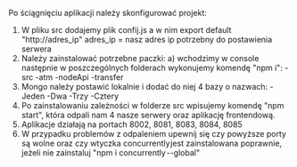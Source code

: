 Po ściągnięciu aplikacji należy skonfigurować projekt:
1. W pliku src dodajemy plik confij.js a w nim export default "http://adres_ip"
adres_ip = nasz adres ip potrzebny do postawienia serwera
2. Należy zainstalować potrzebne paczki:
    a) wchodzimy w console następnie w poszczególnych folderach wykonujemy komendę "npm i":
        -src
        -atm
        -nodeApi
        -transfer
3. Mongo należy postawić lokalnie i dodać do niej 4 bazy o nazwach:
    -Jeden
    -Dwa
    -Trzy
    -Cztery
4. Po zainstalowaniu zależności w folderze src wpisujemy komendę "npm start", która odpali nam 4 nasze serwery oraz aplikację frontendową.
5. Aplikacje działają na portach 8002, 8081, 8083, 8084, 8085
6. W przypadku problemów z odpaleniem upewnij się czy powyższe porty są wolne oraz czy wtyczka concurrently jest zainstalowana poprawnie, jeżeli nie zainstaluj "npm i concurrently --global"